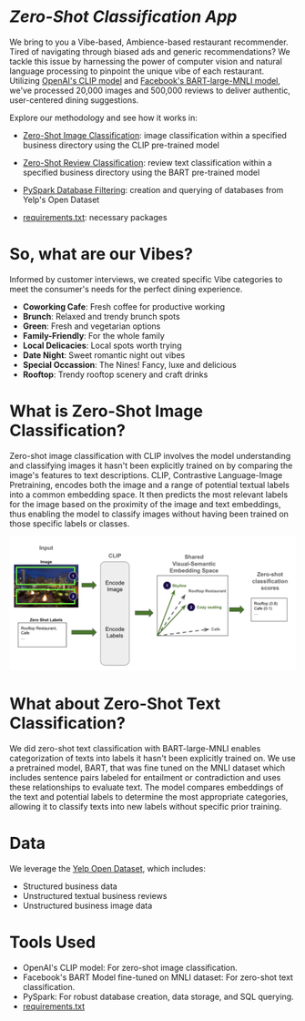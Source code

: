 # *Zero-Shot Classification App*

We bring to you a Vibe-based, Ambience-based restaurant recommender. Tired of navigating through biased ads and generic recommendations? We tackle this issue by harnessing the power of computer vision and natural language processing to pinpoint the unique vibe of each restaurant. Utilizing [OpenAI's CLIP model](https://openai.com/research/clip) and [Facebook's BART-large-MNLI model](https://huggingface.co/facebook/bart-large-mnli), we've processed 20,000 images and 500,000 reviews to deliver authentic, user-centered dining suggestions.


Explore our methodology and see how it works in: 
- [Zero-Shot Image Classification](https://github.com/samuelcampione/zero_shot_learning_restaurant_data/blob/main/zero_shot_image_classification.py): image classification within a specified business directory using the CLIP pre-trained model
- [Zero-Shot Review Classification](https://github.com/samuelcampione/zero_shot_learning_restaurant_data/blob/main/zero_shot_review_classification.py): review text classification within a specified business directory using the BART pre-trained model

- [PySpark Database Filtering](https://github.com/samuelcampione/zero_shot_learning_restaurant_data/blob/main/get_restaurant_results.ipynb): creation and querying of databases from Yelp's Open Dataset
- [requirements.txt](https://github.com/samuelcampione/zero_shot_learning_restaurant_data/blob/main/requirements.txt): necessary packages

# So, what are our Vibes?
Informed by customer interviews, we created specific Vibe categories to meet the consumer's needs for the perfect dining experience.

- **Coworking Cafe**: Fresh coffee for productive working
- **Brunch**: Relaxed and trendy brunch spots
- **Green**: Fresh and vegetarian options
- **Family-Friendly**: For the whole family
- **Local Delicacies**: Local spots worth trying
- **Date Night**: Sweet romantic night out vibes
- **Special Occassion**: The Nines! Fancy, luxe and delicious
- **Rooftop**: Trendy rooftop scenery and craft drinks

# What is Zero-Shot Image Classification?

Zero-shot image classification with CLIP involves the model understanding and classifying images it hasn't been explicitly trained on by comparing the image's features to text descriptions. CLIP,  Contrastive Language-Image Pretraining, encodes both the image and a range of potential textual labels into a common embedding space. It then predicts the most relevant labels for the image based on the proximity of the image and text embeddings, thus enabling the model to classify images without having been trained on those specific labels or classes.

<div align="center">
    <img src="https://github.com/samuelcampione/zero_shot_learning_restaurant_data/blob/main/zero_shot_diagram.png" alt="Screenshot" width="600">
</div>


# What about Zero-Shot Text Classification?
We did zero-shot text classification with BART-large-MNLI enables categorization of texts into labels it hasn't been explicitly trained on. We use a pretrained model, BART, that was fine tuned on the MNLI dataset which includes sentence pairs labeled for entailment or contradiction and uses these relationships to evaluate text. The model compares embeddings of the text and potential labels to determine the most appropriate categories, allowing it to classify texts into new labels without specific prior training.


# Data
We leverage the [Yelp Open Dataset](https://www.yelp.com/dataset), which includes:
- Structured business data
- Unstructured textual business reviews
- Unstructured business image data

# Tools Used
- OpenAI's CLIP model: For zero-shot image classification.
- Facebook's BART Model fine-tuned on MNLI dataset: For zero-shot text classification.
- PySpark: For robust database creation, data storage, and SQL querying.
- [requirements.txt](https://github.com/samuelcampione/zero_shot_learning_restaurant_data/blob/main/requirements.txt) 
